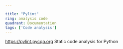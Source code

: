 ```yaml
---

title: "Pylint"
ring: analysis code
quadrant: Documentation
tags: ['Code analysis']
---
```

https://pylint.pycqa.org
Static code analysis for Python
